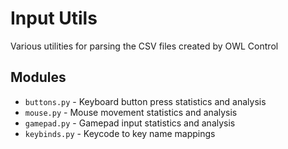 # Input Utils

Various utilities for parsing the CSV files created by OWL Control

## Modules

- `buttons.py` - Keyboard button press statistics and analysis
- `mouse.py` - Mouse movement statistics and analysis
- `gamepad.py` - Gamepad input statistics and analysis
- `keybinds.py` - Keycode to key name mappings

